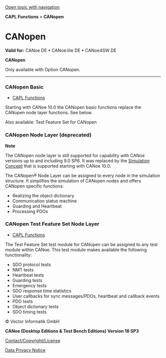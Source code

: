 [Open topic with navigation](../../../../CANoeDEFamily.htm#Topics/CAPLFunctions/CANopen/CAPLfunctionsCANopenOverview.md)

**CAPL Functions** » **CANopen**

# CANopen

**Valid for:** CANoe DE • CANoe:lite DE • CANoe4SW DE

**CANopen**

Only available with Option CANopen.

---

### CANopen Basic

- [CAPL Functions](CANopenBasic/CAPLfunctionsCANopenBasicOverview.md)

Starting with CANoe 10.0 the CANopen basic functions replace the CANopen node layer functions. See below.

Also available: Test Feature Set for CANopen

### CANopen Node Layer (deprecated)

**Note**

The CANopen node layer is still supported for capability with CANoe versions up to and including 9.0 SP6. It was replaced by the [Simulation Concept](../../CANoeCANalyzer/CANopen/OptionCANopen/extensionsProCANopen.md#SimulationConcept) that is supported starting with CANoe 10.0.

The CANopen® Node Layer can be assigned to every node in the simulation structure. It simplifies the simulation of CANopen nodes and offers CANopen specific functions:

- Realizing the object dictionary
- Communication status machine
- Guarding and Heartbeat
- Processing PDOs

### CANopen Test Feature Set Node Layer

- [CAPL Functions](NodeLayerTFS/CAPLfunctionsCANopenNLTFSLevelOverview.md)

The Test Feature Set test module for CANopen can be assigned to any test module within CANoe. This test module makes available the following functionality:

- SDO protocol tests
- NMT tests
- Heartbeat tests
- Guarding tests
- Emergency tests
- SDO response time statistics
- User callbacks for sync messages/PDOs, heartbeat and callback events
- PDO tests
- Object dictionary tests
- SDO timing tests

© Vector Informatik GmbH

**CANoe (Desktop Editions & Test Bench Editions) Version 18 SP3**

[Contact/Copyright/License](../../Shared/ContactCopyrightLicense.md)

[Data Privacy Notice](https://www.vector.com/int/en/company/get-info/privacy-policy/)